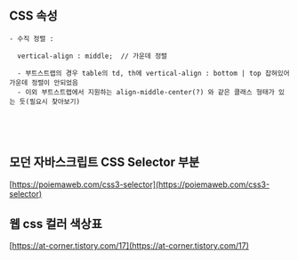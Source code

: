 ## CSS 속성 

``` 
- 수직 정렬 : 
  
  vertical-align : middle;  // 가운데 정렬 
  
  - 부트스트랩의 경우 table의 td, th에 vertical-align : bottom | top 잡혀있어 가운데 정렬이 안되었음 
  - 이외 부트스트랩에서 지원하는 align-middle-center(?) 와 같은 클래스 형태가 있는 듯(필요시 찾아보기)


  


```

## 모던 자바스크립트 CSS Selector 부분 
[https://poiemaweb.com/css3-selector](https://poiemaweb.com/css3-selector)

## 웹 css 컬러 색상표 
[https://at-corner.tistory.com/17](https://at-corner.tistory.com/17)